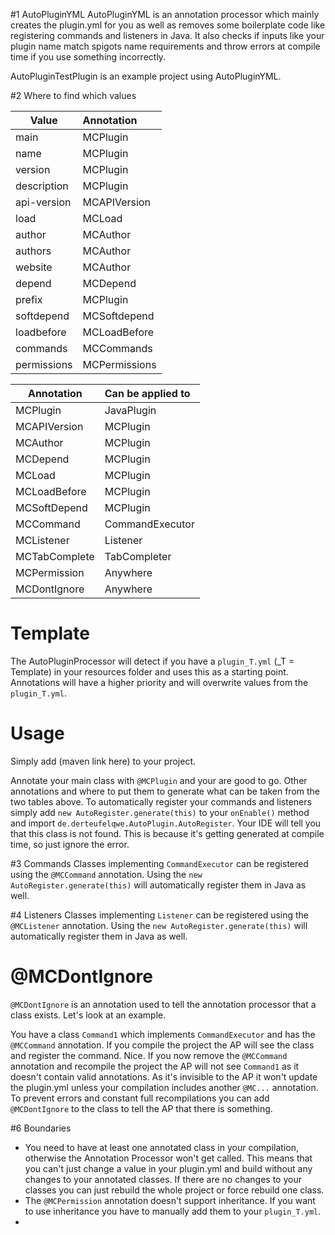 #1 AutoPluginYML
AutoPluginYML is an annotation processor which mainly creates the plugin.yml for you as well as 
removes some boilerplate code like registering commands and listeners in Java.
It also checks if inputs like your plugin name match spigots name requirements and throw errors
at compile time if you use something incorrectly.

AutoPluginTestPlugin is an example project using AutoPluginYML.

#2 Where to find which values

| Value        | Annotation |
| ------------- |:-------------|
| main      | MCPlugin |
| name      | MCPlugin |
| version | MCPlugin |
| description | MCPlugin |
| api-version | MCAPIVersion |
| load | MCLoad |
| author | MCAuthor |
| authors | MCAuthor |
| website | MCAuthor |
| depend | MCDepend |
| prefix | MCPlugin | 
| softdepend | MCSoftdepend |
| loadbefore | MCLoadBefore |
| commands | MCCommands |
| permissions | MCPermissions |

| Annotation        | Can be applied to |
| ------------- |:-------------|
| MCPlugin | JavaPlugin |
| MCAPIVersion | MCPlugin |
| MCAuthor | MCPlugin |
| MCDepend | MCPlugin |
| MCLoad | MCPlugin |
| MCLoadBefore | MCPlugin |
| MCSoftDepend | MCPlugin |
| MCCommand | CommandExecutor |
| MCListener | Listener |
| MCTabComplete | TabCompleter |
| MCPermission | Anywhere |
| MCDontIgnore | Anywhere |

# Template
The AutoPluginProcessor will detect if you have a `plugin_T.yml` (_T = Template) in your resources folder
and uses this as a starting point. Annotations will have a higher priority and will
overwrite values from the `plugin_T.yml`.

# Usage
Simply add (maven link here) to your project.

Annotate your main class with `@MCPlugin` and your are good to go. Other annotations and where to put 
them to generate what can be taken from the two tables above.
To automatically register your commands and listeners simply add `new AutoRegister.generate(this)` to 
your `onEnable()` method and import `de.derteufelqwe.AutoPlugin.AutoRegister`. 
Your IDE will tell you that this class is not found. This is because it's getting generated at 
compile time, so just ignore the error.

#3 Commands
Classes implementing `CommandExecutor` can be registered using the `@MCCommand` annotation.
Using the `new AutoRegister.generate(this)` will automatically register them in Java as well.

#4 Listeners
Classes implementing `Listener` can be registered using the `@MCListener` annotation.
Using the `new AutoRegister.generate(this)` will automatically register them in Java as well.

# @MCDontIgnore
`@MCDontIgnore` is an annotation used to tell the annotation processor that a class exists. 
Let's look at an example.

You have a class `Command1` which implements `CommandExecutor` and has the `@MCCommand` annotation.
If you compile the project the AP will see the class and register the command. Nice.
If you now remove the `@MCCommand` annotation and recompile the project the AP will not see
`Command1` as it doesn't contain valid annotations. As it's invisible to the AP it won't update the
plugin.yml unless your compilation includes another `@MC...` annotation. To prevent errors and constant 
full recompilations you can add `@MCDontIgnore` to the class to tell the AP that there is something.

#6 Boundaries
- You need to have at least one annotated class in your compilation, otherwise the Annotation
Processor won't get called. This means that you can't just change a value in your plugin.yml and 
build without any changes to your annotated classes. If there are no changes to your classes you 
can just rebuild the whole project or force rebuild one class.
- The `@MCPermission` annotation doesn't support inheritance. If you want to use inheritance you 
have to manually add them to your `plugin_T.yml`.
- 